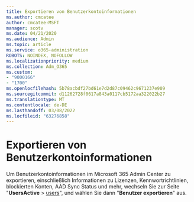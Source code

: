 ```yaml
---
title: Exportieren von Benutzerkontoinformationen
ms.author: cmcatee
author: cmcatee-MSFT
manager: scotv
ms.date: 04/21/2020
ms.audience: Admin
ms.topic: article
ms.service: o365-administration
ROBOTS: NOINDEX, NOFOLLOW
ms.localizationpriority: medium
ms.collection: Adm_O365
ms.custom:
- "9000166"
- "1700"
ms.openlocfilehash: 5b78acbdf27bd61e7d2d87c09462c9671237e909
ms.sourcegitcommit: d11262728f0617a843a0117cb5172aa322022b27
ms.translationtype: MT
ms.contentlocale: de-DE
ms.lasthandoff: 03/08/2022
ms.locfileid: "63276858"
---
```

# <a name="export-user-account-information"></a>Exportieren von Benutzerkontoinformationen

Um Benutzerkontoinformationen im Microsoft 365 Admin Center zu exportieren, einschließlich Informationen zu Lizenzen, Kennwortrichtlinien, blockierten Konten, AAD Sync Status und mehr, wechseln Sie zur Seite "**UsersActive** >  [users](https://go.microsoft.com/fwlink/p/?linkid=834822)", und wählen Sie dann "**Benutzer exportieren**" aus.